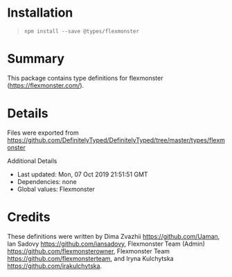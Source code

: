 # Installation
> `npm install --save @types/flexmonster`

# Summary
This package contains type definitions for flexmonster (https://flexmonster.com/).

# Details
Files were exported from https://github.com/DefinitelyTyped/DefinitelyTyped/tree/master/types/flexmonster

Additional Details
 * Last updated: Mon, 07 Oct 2019 21:51:51 GMT
 * Dependencies: none
 * Global values: Flexmonster

# Credits
These definitions were written by  Dima Zvazhii <https://github.com/Uaman>, Ian Sadovy <https://github.com/iansadovy>, Flexmonster Team (Admin) <https://github.com/flexmonsterowner>, Flexmonster Team <https://github.com/flexmonsterteam>, and Iryna Kulchytska <https://github.com/irakulchytska>.
